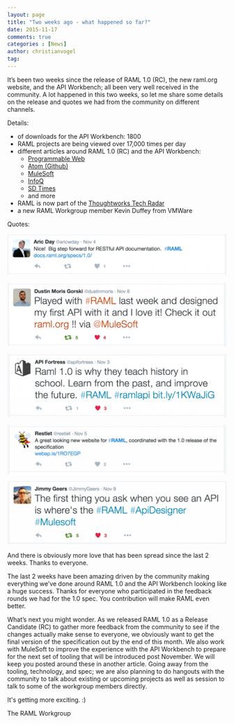 ```yaml
---
layout: page
title: "Two weeks ago - what happened so far?"
date: 2015-11-17
comments: true
categories : [News]
author: christianvogel
tag:
---
```


It’s been two weeks since the release of RAML 1.0 (RC), the new raml.org website, and the API Workbench; all been very well received in the community. A lot happened in this two weeks, so let me share some details on the release and quotes we had from the community on different channels.

Details:

*   of downloads for the API Workbench: 1800
*   RAML projects are being viewed over 17,000 times per day
*   different articles around RAML 1.0 (RC) and the API Workbench:
    *   [Programmable Web](http://www.programmableweb.com/news/raml-workgroup-ships-version-1.0-restful-api-modeling-language/2015/11/04)
    *   [Atom (Github)](http://blog.atom.io/2015/11/03/mulesoft-releases-api-workbench-built-on-atom.html)
    *   [MuleSoft](https://www.mulesoft.com/press-center/restful-api-lifecycle-tooling)
    *   [InfoQ](http://www.infoq.com/news/2015/11/raml-1-workbench)
    *   [SD Times](http://sdtimes.com/mulesoft-releases-new-tool-to-raml-community/)
    *   and more
*   RAML is now part of the [Thoughtworks Tech Radar](https://www.thoughtworks.com/radar/tools/raml)
*   a new RAML Workgroup member Kevin Duffey from VMWare

Quotes:

![](/post_images/raml_-_Twitter3-1024x193.png)

![](/post_images/raml_-_Twitter4-1024x297.png)

![](/post_images/raml_-_Twitter5-1024x297.png)

![](/post_images/raml_-_Twitter2-1024x228.png)

![](/post_images/raml_-_Twitter1-1024x292.png)

And there is obviously more love that has been spread since the last 2 weeks. Thanks to everyone.

The last 2 weeks have been amazing driven by the community making everything we’ve done around RAML 1.0 and the API Workbench looking like a huge success. Thanks for everyone who participated in the feedback rounds we had for the 1.0 spec. You contribution will make RAML even better.

What’s next you might wonder. As we released RAML 1.0 as a Release Candidate (RC) to gather more feedback from the community to see if the changes actually make sense to everyone, we obviously want to get the final version of the specification out by the end of this month. We also work with MuleSoft to improve the experience with the API Workbench to prepare for the next set of tooling that will be introduced post November. We will keep you posted around these in another article. Going away from the tooling, technology, and spec; we are also planning to do hangouts with the community to talk about existing or upcoming projects as well as session to talk to some of the workgroup members directly.

It's getting more exciting. :)

The RAML Workgroup
